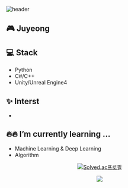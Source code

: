 <!--
**JuyeongHwang/JuyeongHwang** is a ✨ _special_ ✨ repository because its `README.md` (this file) appears on your GitHub profile.

Here are some ideas to get you started:

- 🔭 I’m currently working on ...
- 🌱 I’m currently learning ...
- 👯 I’m looking to collaborate on ...
- 🤔 I’m looking for help with ...
- 💬 Ask me about ...
- 📫 How to reach me: ...
- 😄 Pronouns: ...
- ⚡ Fun fact: ...
-->

![header](https://capsule-render.vercel.app/api?type=$soft&color=auto&height=$150&section=header&text=$Hi%20!🥳&fontSize=$40&animation=$fadeIn)

## 🎮 Juyeong


## 💻 Stack

- Python 
- C#/C++ 
- Unity/Unreal Engine4 

## ✨ Interst 

- 

## 🔥🔥 I’m currently learning ... 

- Machine Learning & Deep Learning
- Algorithm


<div align="center">

[![Solved.ac프로필](http://mazassumnida.wtf/api/mini/generate_badge?boj=dudyyyy4)](https://solved.ac/dudyyyy4)
  
<img src="http://mazandi.herokuapp.com/api?handle=dudyyyy4&theme=warm"/>
  
</div>
